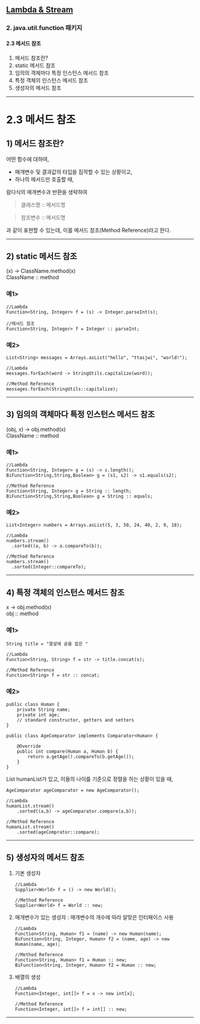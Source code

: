 ## <a href = "../../README.md" target="_blank">Lambda & Stream</a>
### 2. java.util.function 패키지
#### 2.3 메서드 참조
1) 메서드 참조란?
2) static 메서드 참조
3) 임의의 객체마다 특정 인스턴스 메서드 참조
4) 특정 객체의 인스턴스 메서드 참조
5) 생성자의 메서드 참조

---

# 2.3 메서드 참조
## 1) 메서드 참조란?
어떤 함수에 대하여,
- 매개변수 및 결과값의 타입을 짐작할 수 있는 상황이고,
- 하나의 메서드만 호출할 때,  

람다식의 매개변수과 반환을 생략하여
> 클래스명 :: 메서드명

> 참조변수 :: 메서드명

과 같이 표현할 수 있는데, 이를 메서드 참조(Method Reference)라고 한다.

---

## 2) static 메서드 참조
(x) -> ClassName.method(x)  
ClassName :: method

### 예1>
```
//Lambda
Function<String, Integer> f = (s) -> Integer.parseInt(s);

//메서드 참조
Function<String, Integer> f = Integer :: parseInt;
```

### 예2>
```
List<String> messages = Arrays.asList("hello", "ttasjwi", "world!");

//Lambda
messages.forEach(word -> StringUtils.capitalize(word));

//Method Reference
messages.forEach(StringUtils::capitalize);
```

---

## 3) 임의의 객체마다 특정 인스턴스 메서드 참조
(obj, x) -> obj.method(x)  
ClassName :: method

### 예1>
```
//Lambda 
Function<String, Integer> g = (s) -> s.length();
BiFunction<String,String,Boolean> g = (s1, s2) -> s1.equals(s2);

//Method Reference
Function<String, Integer> g = String :: length;
BiFunction<String,String,Boolean> g = String :: equals;
```
### 예2>
```
List<Integer> numbers = Arrays.asList(5, 3, 50, 24, 40, 2, 9, 18);

//Lambda
numbers.stream()
  .sorted((a, b) -> a.compareTo(b));

//Method Reference
numbers.stream()
  .sorted(Integer::compareTo);
```
---

## 4) 특정 객체의 인스턴스 메서드 참조
x -> obj.method(x)  
obj :: method

### 예1>
```
String title = "열살에 곰을 잡은 "

//Lambda
Function<String, String> f = str -> title.concat(s);

//Method Reference
Function<String> f = str :: concat;
```

### 예2>
```
public class Human {
    private String name;
    private int age;
    // standard constructor, getters and setters
}

public class AgeComparator implements Comparator<Human> {

    @Override
    public int compare(Human a, Human b) {
        return a.getAge().compareTo(b.getAge());
    }
}
```
List<Human> humanList가 있고, 이들의 나이를 기준으로 정렬을 하는 상황이 있을 때,
```
AgeComparator ageComparator = new AgeComparator();

//Lambda
humanList.stream()
    .sorted((a,b) -> ageComparator.compare(a,b));

//Method Reference
humanList.stream()
    .sorted(ageComprator::compare);
```



---

## 5) 생성자의 메서드 참조
1. 기본 생성자
    ```
    //Lambda
    Supplier<World> f = () -> new World();
    
    //Method Reference
    Supplier<World> f = World :: new;
    ```
2. 매개변수가 있는 생성자 : 매개변수의 개수에 따라 알맞은 인터페이스 사용
    ```
    //Lambda
    Function<String, Human> f1 = (name) -> new Human(name);
    BiFunction<String, Integer, Human> f2 = (name, age) -> new Human(name, age);
    
    //Method Reference
    Function<String, Human> f1 = Human :: new;
    BiFunction<String, Integer, Human> f2 = Human :: new;
    ```
3. 배열의 생성
    ```
    //Lambda
    Function<Integer, int[]> f = x -> new int[x];
    
    //Method Reference
    Function<Integer, int[]> f = int[] :: new;
    ```
---